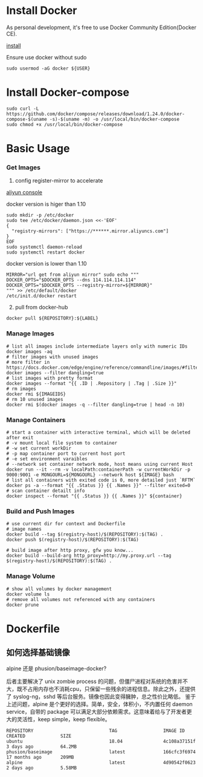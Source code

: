 # Install Docker

As personal development, it's free to use Docker Community Edition(Docker CE).

[install](https://docs.docker.com/engine/installation/linux/ubuntu/)

Ensure use docker without sudo

```
sudo usermod -aG docker ${USER}
```

# Install Docker-compose

```
sudo curl -L https://github.com/docker/compose/releases/download/1.24.0/docker-compose-$(uname -s)-$(uname -m) -o /usr/local/bin/docker-compose
sudo chmod +x /usr/local/bin/docker-compose
```
# Basic Usage

### Get Images

1. config register-mirror to accelerate

[aliyun console](https://cr.console.aliyun.com)

docker version is higer than 1.10

```shell
sudo mkdir -p /etc/docker
sudo tee /etc/docker/daemon.json <<-'EOF'
{
  "registry-mirrors": ["https://******.mirror.aliyuncs.com"]
}
EOF
sudo systemctl daemon-reload
sudo systemctl restart docker
```

docker version is lower than 1.10

```shell
MIRROR="url get from aliyun mirror" sudo echo """
DOCKER_OPTS="$DOCKER_OPTS --dns 114.114.114.114"
DOCKER_OPTS="$DOCKER_OPTS --registry-mirror=${MIRROR}"
""" >> /etc/default/docker
/etc/init.d/docker restart
```

2. pull from docker-hub

```shell
docker pull ${REPOSITORY}:${LABEL}
```

### Manage Images

```shell
# list all images include intermediate layers only with numeric IDs
docker images -aq
# filter images with unused images
# more filter in https://docs.docker.com/edge/engine/reference/commandline/images/#filtering
docker images --filter dangling=true
# list images with pretty format
docker images --format "{{ .ID | .Repository | .Tag | .Size }}"
# rm images
docker rmi ${IMAGEIDS}
# rm 10 unused images
docker rmi $(docker images -q --filter dangling=true | head -n 10)
```

### Manage Containers

```shell
# start a container with interactive terminal, which will be deleted after exit
# -v mount local file system to container
# -w set current workDir
# -p map container port to current host port
# -e set environment varaibles
# --network set container network mode, host means using current Host
docker run --it --rm -v localPath:containerPath -w currentWorkDir -p 9000:9001 -e MONGOURL=${MONGOURL} --network host ${IMAGE} bash
# list all containers with exited code is 0, more detailed just `RFTM`
docker ps -a --format "{{ .Status }} {{ .Names }}" --filter exited=0
# scan container detailt info
docker inspect --format "{{ .Status }} {{ .Names }}" ${container}
```

### Build and Push Images

```shell
# use current dir for context and Dockerfile
# image names
docker build --tag $(registry-host)/$(REPOSITORY):$(TAG) .
docker push $(registry-host)/$(REPOSITORY):$(TAG)

# build image after http proxy, gfw you know...
docker build --build-arg http_proxy=http://my.proxy.url --tag $(registry-host)/$(REPOSITORY):$(TAG) .
```

### Manage Volume

```shell
# show all volumes by docker management
docker volume ls
# remove all volumes not referenced with any containers
docker prune
```

# Dockerfile

## 如何选择基础镜像

alpine 还是 phusion/baseimage-docker?

后者主要解决了 unix zombie process 的问题，但僵尸进程对系统的危害并不大，既不占用内存也不消耗cpu，只保留一些残余的进程信息。除此之外，还提供了 syslog-ng，sshd 等后台服务。镜像也因此变得臃肿，总之性价比略低。
鉴于上述问题，alpine 是个更好的选择。简单，安全，体积小，不内置任何 daemon service，自带的 package 可以满足大部分依赖需求。这意味着给与了开发者更大的灵活性，keep simple，keep flexible。

```
REPOSITORY                            TAG                 IMAGE ID            CREATED             SIZE
ubuntu                                18.04               4c108a37151f        3 days ago          64.2MB
phusion/baseimage                     latest              166cfc3f6974        17 months ago       209MB
alpine                                latest              4d90542f0623        2 days ago          5.58MB
```








